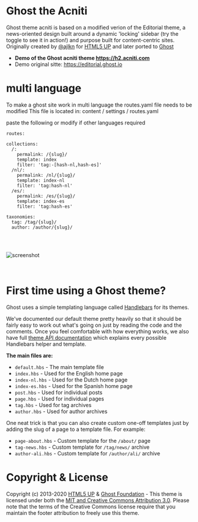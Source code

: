 # Ghost the Acniti

Ghost theme acniti is based on a modified verion of the Editorial theme, a news-oriented design built around a dynamic 'locking' sidebar (try the toggle to see it in action!) and purpose built for content-centric sites. Originally created by [@ajlkn](https://twitter.com/ajlkn) for [HTML5 UP](https://html5up.net) and later ported to [Ghost](https://ghost.org)

- **Demo of the Ghost acniti theme https://h2.acniti.com**
- Demo original sitte: https://editorial.ghost.io


# multi language

To make a ghost site work in multi language the routes.yaml file needs to be modified
This file is located in: content / settings / routes.yaml

paste the following or modify if other languages required

```
routes:

collections:
  /:
    permalink: /{slug}/
    template: index
    filter: 'tag:-[hash-nl,hash-es]'
  /nl/:
    permalink: /nl/{slug}/
    template: index-nl
    filter: 'tag:hash-nl'
  /es/:
    permalink: /es/{slug}/
    template: index-es
    filter: 'tag:hash-es'

taxonomies:
  tag: /tag/{slug}/
  author: /author/{slug}/
  
```





&nbsp;

![screenshot](https://user-images.githubusercontent.com/120485/49328081-0e192680-f59d-11e8-808a-e6d6bcfa8419.png)


&nbsp;

# First time using a Ghost theme?

Ghost uses a simple templating language called [Handlebars](http://handlebarsjs.com/) for its themes.

We've documented our default theme pretty heavily so that it should be fairly easy to work out what's going on just by reading the code and the comments. Once you feel comfortable with how everything works, we also have full [theme API documentation](https://themes.ghost.org) which explains every possible Handlebars helper and template.

**The main files are:**

- `default.hbs` - The main template file
- `index.hbs` - Used for the English home page
- `index-nl.hbs` - Used for the Dutch home page
- `index-es.hbs` - Used for the Spanish home page
- `post.hbs` - Used for individual posts
- `page.hbs` - Used for individual pages
- `tag.hbs` - Used for tag archives
- `author.hbs` - Used for author archives

One neat trick is that you can also create custom one-off templates just by adding the slug of a page to a template file. For example:

- `page-about.hbs` - Custom template for the `/about/` page
- `tag-news.hbs` - Custom template for `/tag/news/` archive
- `author-ali.hbs` - Custom template for `/author/ali/` archive



# Copyright & License

Copyright (c) 2013-2020 [HTML5 UP](https://htmlup.net) & [Ghost Foundation](https://ghost.org) - This theme is licensed under both the [MIT and Creative Commons Attribution 3.0](LICENSE). Please note that the terms of the Creative Commons license require that you maintain the footer attribution to freely use this theme.
